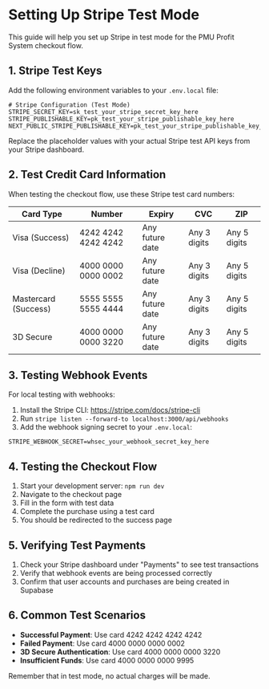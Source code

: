 # Setting Up Stripe Test Mode

This guide will help you set up Stripe in test mode for the PMU Profit System checkout flow.

## 1. Stripe Test Keys

Add the following environment variables to your `.env.local` file:

```
# Stripe Configuration (Test Mode)
STRIPE_SECRET_KEY=sk_test_your_stripe_secret_key_here
STRIPE_PUBLISHABLE_KEY=pk_test_your_stripe_publishable_key_here
NEXT_PUBLIC_STRIPE_PUBLISHABLE_KEY=pk_test_your_stripe_publishable_key_here
```

Replace the placeholder values with your actual Stripe test API keys from your Stripe dashboard.

## 2. Test Credit Card Information

When testing the checkout flow, use these Stripe test card numbers:

| Card Type | Number | Expiry | CVC | ZIP |
|-----------|--------|--------|-----|-----|
| Visa (Success) | 4242 4242 4242 4242 | Any future date | Any 3 digits | Any 5 digits |
| Visa (Decline) | 4000 0000 0000 0002 | Any future date | Any 3 digits | Any 5 digits |
| Mastercard (Success) | 5555 5555 5555 4444 | Any future date | Any 3 digits | Any 5 digits |
| 3D Secure | 4000 0000 0000 3220 | Any future date | Any 3 digits | Any 5 digits |

## 3. Testing Webhook Events

For local testing with webhooks:
1. Install the Stripe CLI: https://stripe.com/docs/stripe-cli
2. Run `stripe listen --forward-to localhost:3000/api/webhooks`
3. Add the webhook signing secret to your `.env.local`:
```
STRIPE_WEBHOOK_SECRET=whsec_your_webhook_secret_key_here
```

## 4. Testing the Checkout Flow

1. Start your development server: `npm run dev`
2. Navigate to the checkout page
3. Fill in the form with test data
4. Complete the purchase using a test card
5. You should be redirected to the success page

## 5. Verifying Test Payments

1. Check your Stripe dashboard under "Payments" to see test transactions
2. Verify that webhook events are being processed correctly
3. Confirm that user accounts and purchases are being created in Supabase

## 6. Common Test Scenarios

- **Successful Payment**: Use card 4242 4242 4242 4242
- **Failed Payment**: Use card 4000 0000 0000 0002
- **3D Secure Authentication**: Use card 4000 0000 0000 3220
- **Insufficient Funds**: Use card 4000 0000 0000 9995

Remember that in test mode, no actual charges will be made. 